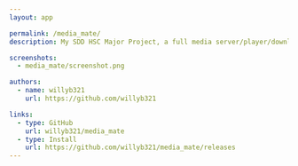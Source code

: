 ```yaml
---
layout: app

permalink: /media_mate/
description: My SDD HSC Major Project, a full media server/player/downloader/etc - in one

screenshots:
  - media_mate/screenshot.png

authors:
  - name: willyb321
    url: https://github.com/willyb321

links:
  - type: GitHub
    url: willyb321/media_mate
  - type: Install
    url: https://github.com/willyb321/media_mate/releases
---
```


